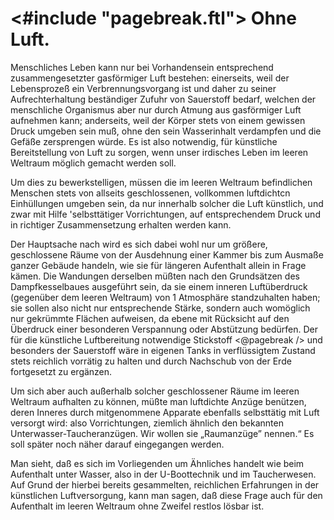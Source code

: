 <#include "pagebreak.ftl">
Ohne Luft.
==========

Menschliches Leben kann nur bei Vorhandensein entsprechend
zusammengesetzter gasförmiger Luft bestehen: einerseits, weil der
Lebensprozeß ein Verbrennungsvorgang ist und daher zu seiner
Aufrechterhaltung beständiger Zufuhr von Sauerstoff bedarf,
welchen der menschliche Organismus aber nur durch Atmung
aus gasförmiger Luft aufnehmen kann; anderseits, weil der Körper
stets von einem gewissen Druck umgeben sein muß, ohne den
sein Wasserinhalt verdampfen und die Gefäße zersprengen würde.
Es ist also notwendig, für künstliche Bereitstellung von Luft
zu sorgen, wenn unser irdisches Leben im leeren Weltraum
möglich gemacht werden soll.

Um dies zu bewerkstelligen, müssen die im leeren Weltraum
befindlichen Menschen stets von allseits geschlossenen, vollkommen
luftdichtcn Einhüllungen umgeben sein, da nur innerhalb solcher
die Luft künstlich, und zwar mit Hilfe 'selbsttätiger Vorrichtungen,
auf entsprechendem Druck und in richtiger Zusammensetzung
erhalten werden kann.

Der Hauptsache nach wird es sich dabei wohl nur um größere,
geschlossene Räume von der Ausdehnung einer Kammer bis zum
Ausmaße ganzer Gebäude handeln, wie sie für längeren Aufenthalt
allein in Frage kämen. Die Wandungen derselben müßten
nach den Grundsätzen des Dampfkesselbaues ausgeführt sein, da
sie einem inneren Luftüberdruck (gegenüber dem leeren Weltraum)
von 1 Atmosphäre standzuhalten haben; sie sollen also
nicht nur entsprechende Stärke, sondern auch womöglich nur
gekrümmte Flächen aufweisen, da ebene mit Rücksicht auf
den Überdruck einer besonderen Verspannung oder Abstützung
bedürfen. Der für die künstliche Luftbereitung notwendige Stickstoff
\<@pagebreak /> und besonders der Sauerstoff wäre in eigenen Tanks in verflüssigtem
Zustand stets reichlich vorrätig zu halten und durch
Nachschub von der Erde fortgesetzt zu ergänzen.

Um sich aber auch außerhalb solcher geschlossener Räume im
leeren Weltraum aufhalten zu können, müßte man luftdichte Anzüge
benützen, deren Inneres durch mitgenommene Apparate
ebenfalls selbsttätig mit Luft versorgt wird: also Vorrichtungen,
ziemlich ähnlich den bekannten Unterwasser-Taucheranzügen.
Wir wollen sie „Raumanzüge” nennen.“ Es soll später noch näher
darauf eingegangen werden.

Man sieht, daß es sich im Vorliegenden um Ähnliches handelt
wie beim Aufenthalt unter Wasser, also in der U-Boottechnik
und im Taucherwesen. Auf Grund der hierbei bereits gesammelten,
reichlichen Erfahrungen in der künstlichen Luftversorgung, kann
man sagen, daß diese Frage auch für den Aufenthalt im leeren
Weltraum ohne Zweifel restlos lösbar ist.

